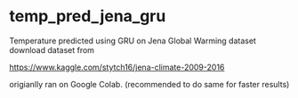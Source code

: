 # temp_pred_jena_gru
Temperature predicted using GRU on Jena Global Warming dataset
download dataset from

https://www.kaggle.com/stytch16/jena-climate-2009-2016

origianlly ran on Google Colab.
(recommended to do same for faster results)
